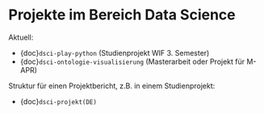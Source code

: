 # Projekte im Bereich Data Science

Aktuell:
* {doc}`dsci-play-python` (Studienprojekt WIF 3. Semester)
* {doc}`dsci-ontologie-visualisierung` (Masterarbeit oder Projekt für M-APR)

Struktur für einen Projektbericht, z.B. in einem Studienprojekt:

* {doc}`dsci-projekt(DE)`

